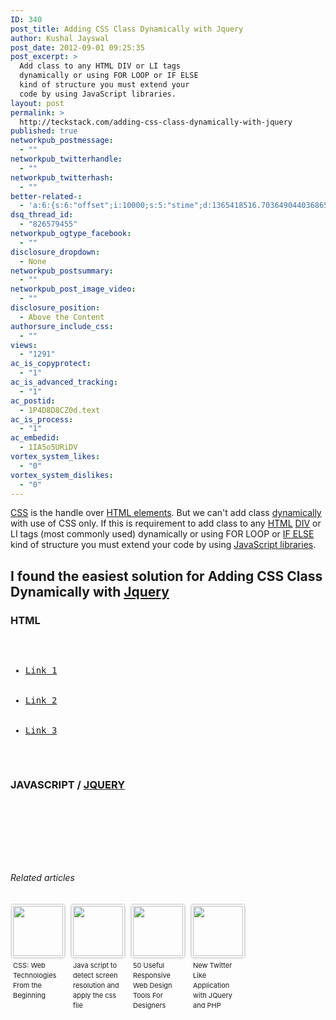 ```yaml
---
ID: 340
post_title: Adding CSS Class Dynamically with Jquery
author: Kushal Jayswal
post_date: 2012-09-01 09:25:35
post_excerpt: >
  Add class to any HTML DIV or LI tags
  dynamically or using FOR LOOP or IF ELSE
  kind of structure you must extend your
  code by using JavaScript libraries.
layout: post
permalink: >
  http://teckstack.com/adding-css-class-dynamically-with-jquery
published: true
networkpub_postmessage:
  - ""
networkpub_twitterhandle:
  - ""
networkpub_twitterhash:
  - ""
better-related-:
  - 'a:6:{s:6:"offset";i:10000;s:5:"stime";d:1365418516.703649044036865234375;s:7:"queries";i:13;i:340;a:41:{i:1590;d:235.8862856351412347066798247396945953369140625;i:1519;d:244.8390139066256097066798247396945953369140625;i:1352;d:70.367645263671875;i:1323;d:171.9657686673677972066798247396945953369140625;i:206;d:216.76776944673974867328070104122161865234375;i:1197;d:197.939300537109375;i:1104;d:50.80020904541015625;i:970;d:193.0959625244140625;i:937;d:208.8943328857421875;i:912;d:172.64739990234375;i:893;d:195.783660888671875;i:874;d:97.1158547034630572625246713869273662567138671875;i:846;d:234.874309833233155586640350520610809326171875;i:792;d:206.7823732816256097066798247396945953369140625;i:774;d:202.63409423828125;i:731;d:222.6144467867337652933201752603054046630859375;i:638;d:192.1396425687349847066798247396945953369140625;i:641;d:135.5497589111328125;i:439;d:182.67620849609375;i:401;d:163.783203125;i:200;d:190.4135190523587652933201752603054046630859375;i:263;d:81.5233330359825885125246713869273662567138671875;i:256;d:83.9664459228515625;i:240;d:113.47302304781402426669956184923648834228515625;i:220;d:116.52061521089996176669956184923648834228515625;i:193;d:43.173290252685546875;i:181;d:52.04638877281775677374753286130726337432861328125;i:165;d:24.67883190741905963250246713869273662567138671875;i:154;d:13.17561626434326171875;i:146;d:36.283542633056640625;i:141;d:33.06050872802734375;i:134;d:27.631011962890625;i:126;d:39.26903533935546875;i:111;d:39.65739264855017864874753286130726337432861328125;i:99;d:21.26708874335655963250246713869273662567138671875;i:88;d:32.12511444091796875;i:82;d:20.999317169189453125;i:78;d:11.28833103179931640625;i:48;d:12.68219470977783203125;i:42;d:5.2827014923095703125;i:24;d:122.7010480440579982541748904623091220855712890625;}s:5:"etime";d:1365418516.7377378940582275390625;s:5:"ctime";i:1365418516;}'
dsq_thread_id:
  - "826579455"
networkpub_ogtype_facebook:
  - ""
disclosure_dropdown:
  - None
networkpub_postsummary:
  - ""
networkpub_post_image_video:
  - ""
disclosure_position:
  - Above the Content
authorsure_include_css:
  - ""
views:
  - "1291"
ac_is_copyprotect:
  - "1"
ac_is_advanced_tracking:
  - "1"
ac_postid:
  - 1P4D8D8CZ0d.text
ac_is_process:
  - "1"
ac_embedid:
  - 1IA5o5URiDV
vortex_system_likes:
  - "0"
vortex_system_dislikes:
  - "0"
---
```

<a class="zem_slink" title="Cascading Style Sheets" href="http://en.wikipedia.org/wiki/Cascading_Style_Sheets" target="_blank" rel="wikipedia">CSS</a> is the handle over <a class="zem_slink" title="HTML element" href="http://en.wikipedia.org/wiki/HTML_element" target="_blank" rel="wikipedia">HTML elements</a>. But we can't add class <a class="zem_slink" title="Dynamical system" href="http://en.wikipedia.org/wiki/Dynamical_system" target="_blank" rel="wikipedia">dynamically</a> with use of CSS only. If this is requirement to add class to any <a class="zem_slink" title="HTML" href="http://en.wikipedia.org/wiki/HTML" target="_blank" rel="wikipedia">HTML</a> <a class="zem_slink" title="Span and div" href="http://en.wikipedia.org/wiki/Span_and_div" target="_blank" rel="wikipedia">DIV</a> or LI tags (most commonly used) dynamically or using FOR LOOP or <a class="zem_slink" title="Conditional (programming)" href="http://en.wikipedia.org/wiki/Conditional_%28programming%29" target="_blank" rel="wikipedia">IF ELSE</a> kind of structure you must extend your code by using <a class="zem_slink" title="JavaScript library" href="http://en.wikipedia.org/wiki/JavaScript_library" target="_blank" rel="wikipedia">JavaScript libraries</a>.
<h2>I found the easiest solution for Adding CSS Class Dynamically with <a class="zem_slink" title="JQuery" href="http://jquery.com/" target="_blank" rel="homepage">Jquery</a></h2>
<h3><strong>HTML</strong></h3>
<pre class="prettyprint">
<ul class="quick_links">
	<li><a title="View Range" href="#">Link 1</a></li>
	<li><a title="View Range" href="#">Link 2</a></li>
	<li><a title="View Range" href="#">Link 3</a></li>
</ul>
</pre>
<h3><strong>JAVASCRIPT / <a class="zem_slink" title="JQuery" href="http://jquery.com/" target="_blank" rel="homepage">JQUERY</a></strong></h3>
<pre lang="prettyprint">
<script src="http://ajax.googleapis.com/ajax/libs/jquery/1.3.2/jquery.min.js"></script>
<script type="text/javascript">
    $(document).ready(function() {
        $ ('ul.image-list li:even').addClass('even');
        $ ('ul.image-list li:odd').addClass('odd');
    });
</script>
</pre>
&nbsp;

&nbsp;
<h6 class="zemanta-related-title" style="font-size: 1em;">Related articles</h6>
<ul class="zemanta-article-ul zemanta-article-ul-image" style="margin: 0; padding: 0; overflow: hidden;">
	<li class="zemanta-article-ul-li-image zemanta-article-ul-li" style="padding: 0; background: none; list-style: none; display: block; float: left; vertical-align: top; text-align: left; width: 84px; font-size: 11px; margin: 2px 10px 10px 2px;"><a style="box-shadow: 0px 0px 4px #999; padding: 2px; display: block; border-radius: 2px; text-decoration: none;" href="http://bryanforester.com/webdevtutcss/" target="_blank"><img style="padding: 0; margin: 0; border: 0; display: block; width: 80px; max-width: 100%;" alt="" src="http://www.teckstack.com/wp-content/uploads/2013/04/103791656_80_80.jpg" /></a><a style="display: block; overflow: hidden; text-decoration: none; line-height: 12pt; height: 80px; padding: 5px 2px 0 2px;" href="http://bryanforester.com/webdevtutcss/" target="_blank">CSS: Web Technologies From the Beginning</a></li>
	<li class="zemanta-article-ul-li-image zemanta-article-ul-li" style="padding: 0; background: none; list-style: none; display: block; float: left; vertical-align: top; text-align: left; width: 84px; font-size: 11px; margin: 2px 10px 10px 2px;"><a style="box-shadow: 0px 0px 4px #999; padding: 2px; display: block; border-radius: 2px; text-decoration: none;" href="http://www.daniweb.com/web-development/web-design-html-and-css/threads/432291/java-script-to-detect-screen-resolution-and-apply-the-css-file" target="_blank"><img style="padding: 0; margin: 0; border: 0; display: block; width: 80px; max-width: 100%;" alt="" src="http://www.teckstack.com/wp-content/uploads/2013/04/109466605_80_80.jpg" /></a><a style="display: block; overflow: hidden; text-decoration: none; line-height: 12pt; height: 80px; padding: 5px 2px 0 2px;" href="http://www.daniweb.com/web-development/web-design-html-and-css/threads/432291/java-script-to-detect-screen-resolution-and-apply-the-css-file" target="_blank">Java script to detect screen resolution and apply the css file</a></li>
	<li class="zemanta-article-ul-li-image zemanta-article-ul-li" style="padding: 0; background: none; list-style: none; display: block; float: left; vertical-align: top; text-align: left; width: 84px; font-size: 11px; margin: 2px 10px 10px 2px;"><a style="box-shadow: 0px 0px 4px #999; padding: 2px; display: block; border-radius: 2px; text-decoration: none;" href="http://www.hongkiat.com/blog/rwd-tools/" target="_blank"><img style="padding: 0; margin: 0; border: 0; display: block; width: 80px; max-width: 100%;" alt="" src="http://www.teckstack.com/wp-content/uploads/2013/04/101793077_80_80.jpg" /></a><a style="display: block; overflow: hidden; text-decoration: none; line-height: 12pt; height: 80px; padding: 5px 2px 0 2px;" href="http://www.hongkiat.com/blog/rwd-tools/" target="_blank">50 Useful Responsive Web Design Tools For Designers</a></li>
	<li class="zemanta-article-ul-li-image zemanta-article-ul-li" style="padding: 0; background: none; list-style: none; display: block; float: left; vertical-align: top; text-align: left; width: 84px; font-size: 11px; margin: 2px 10px 10px 2px;"><a style="box-shadow: 0px 0px 4px #999; padding: 2px; display: block; border-radius: 2px; text-decoration: none;" href="http://www.mt-soft.com.ar/2012/08/31/new-twitter-like-application-with-jquery-and-php/" target="_blank"><img style="padding: 0; margin: 0; border: 0; display: block; width: 80px; max-width: 100%;" alt="" src="http://www.teckstack.com/wp-content/uploads/2013/04/noimg_98_80_80.jpg" /></a><a style="display: block; overflow: hidden; text-decoration: none; line-height: 12pt; height: 80px; padding: 5px 2px 0 2px;" href="http://www.mt-soft.com.ar/2012/08/31/new-twitter-like-application-with-jquery-and-php/" target="_blank">New Twitter Like Application with JQuery and PHP</a></li>
</ul>
<div class="zemanta-pixie" style="margin-top: 10px; height: 15px;"><img class="zemanta-pixie-img" style="border: none; float: right;" alt="" src="http://img.zemanta.com/pixy.gif?x-id=c1239f7c-2fe0-4c36-a0b5-224120c8f9f9" /></div>